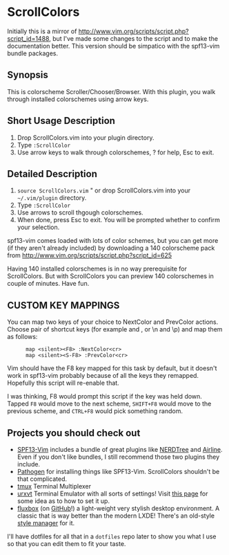 ScrollColors
=====

Initially this is a mirror of http://www.vim.org/scripts/script.php?script_id=1488, but I've made some changes to the script and to make the documentation better.
This version should be simpatico with the spf13-vim bundle packages.

## Synopsis
   This is colorscheme Scroller/Chooser/Browser.
   With this plugin, you walk through installed colorschemes using arrow keys.

## Short Usage Description
1. Drop ScrollColors.vim into your plugin directory.
2. Type `:ScrollColor`
3. Use arrow keys to walk through colorschemes, ? for help, Esc to exit.

## Detailed Description
1. `source ScrollColors.vim`  " or drop ScrollColors.vim into your `~/.vim/plugin` directory.
2. Type `:ScrollColor`
3. Use arrows to scroll thgough colorschemes.
4. When done, press Esc to exit. You will be prompted whether to confirm your selection.

spf13-vim comes loaded with lots of color schemes, but you can get more (if they aren't already included) by downloading a 140 colorscheme pack from http://www.vim.org/scripts/script.php?script_id=625

Having 140 installed colorschemes is in no way prerequisite for ScrollColors. But with ScrollColors you can preview 140 colorschemes in couple of minutes. Have fun.

## CUSTOM KEY MAPPINGS
You can map two keys of your choice to NextColor and PrevColor actions. Choose pair of shortcut keys (for example <F8> and <S-F8>, or \n and \p) and map them as follows:
```
      map <silent><F8> :NextColor<cr>
      map <silent><S-F8> :PrevColor<cr>
```

Vim should have the F8 key mapped for this task by default, but it doesn't work in spf13-vim probably because of all the keys they remapped.  Hopefully this script will re-enable that.

I was thinking, F8 would prompt this script if the key was held down.  Tapped `F8` would move to the next scheme, `SHIFT+F8` would move to the previous scheme, and `CTRL+F8` would pick something random.

## Projects you should check out
* [SPF13-Vim](https://github.com/spf13/spf13-vim) includes a bundle of great plugins like [NERDTree](https://github.com/scrooloose/nerdtree) and [Airline](https://github.com/bling/vim-airline).  Even if you don't like bundles, I still recommend those two plugins they include.
* [Pathogen](https://github.com/tpope/vim-pathogen) for installing things like SPF13-Vim.  ScrollColors shouldn't be that complicated.
* [tmux](http://tmux.sourceforge.net/) Terminal Multiplexer
* [urxvt](http://software.schmorp.de/pkg/rxvt-unicode.html) Terminal Emulator with all sorts of settings!  Visit [this page](http://www.askapache.com/linux/rxvt-xresources.html) for some idea as to how to set it up.
* [fluxbox](http://fluxbox.org/) (on [GitHub](https://github.com/fluxbox/fluxbox)!) a light-weight very stylish desktop environment. A classic that is way better than the modern LXDE! There's an old-style [style manager](https://github.com/michaelrice/fluxStyle) for it.

I'll have dotfiles for all that in a `dotfiles` repo later to show you what I use so that you can edit them to fit your taste.
